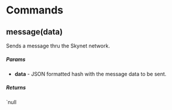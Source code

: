# Commands

## message(data)

Sends a message thru the Skynet network.

##### Params

- **data** - JSON formatted hash with the message data to be sent.

##### Returns 

`null
